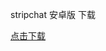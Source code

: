 stripchat 安卓版 下载

<a href="https://www.pgyer.com/stripchat" target="_blank">点击下载</a>
<!---
stripchat123/stripchat123 is a ✨ special ✨ repository because its `README.md` (this file) appears on your GitHub profile.
You can click the Preview link to take a look at your changes.
--->
